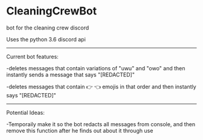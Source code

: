 # CleaningCrewBot
bot for the cleaning crew discord

Uses the python 3.6 discord api

---------------------------------------------------------------

Current bot features:

-deletes messages that contain variations of "uwu" and "owo" and then instantly sends a message that says "[REDACTED]"

-deletes messages that contain :point_right: :point_left:   emojis in that order and then instantly says "[REDACTED]"

---------------------------------------------------------------

Potential Ideas:

-Temporaily make it so the bot redacts all messages from console, and then remove this function after he finds out about it through use
